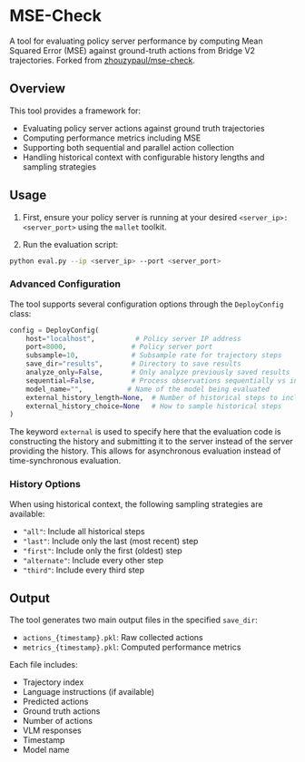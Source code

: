 # MSE-Check

A tool for evaluating policy server performance by computing Mean Squared Error (MSE) against ground-truth actions from Bridge V2 trajectories. Forked from [zhouzypaul/mse-check](https://github.com/zhouzypaul/mse-check).

## Overview

This tool provides a framework for:
- Evaluating policy server actions against ground truth trajectories
- Computing performance metrics including MSE
- Supporting both sequential and parallel action collection
- Handling historical context with configurable history lengths and sampling strategies


## Usage

1. First, ensure your policy server is running at your desired `<server_ip>:<server_port>` using the `mallet` toolkit.

2. Run the evaluation script:
```bash
python eval.py --ip <server_ip> --port <server_port>
```

### Advanced Configuration

The tool supports several configuration options through the `DeployConfig` class:

```python
config = DeployConfig(
    host="localhost",          # Policy server IP address
    port=8000,                # Policy server port
    subsample=10,             # Subsample rate for trajectory steps
    save_dir="results",       # Directory to save results
    analyze_only=False,       # Only analyze previously saved results
    sequential=False,         # Process observations sequentially vs in parallel
    model_name="",           # Name of the model being evaluated
    external_history_length=None,  # Number of historical steps to include
    external_history_choice=None   # How to sample historical steps
)
```
The keyword `external` is used to specify here that the evaluation code is constructing the history and submitting it to the server instead of the server providing the history. This allows for asynchronous evaluation instead of time-synchronous evaluation.

### History Options

When using historical context, the following sampling strategies are available:
- `"all"`: Include all historical steps
- `"last"`: Include only the last (most recent) step
- `"first"`: Include only the first (oldest) step
- `"alternate"`: Include every other step
- `"third"`: Include every third step

## Output

The tool generates two main output files in the specified `save_dir`:
- `actions_{timestamp}.pkl`: Raw collected actions
- `metrics_{timestamp}.pkl`: Computed performance metrics

Each file includes:
- Trajectory index
- Language instructions (if available)
- Predicted actions
- Ground truth actions
- Number of actions
- VLM responses
- Timestamp
- Model name
